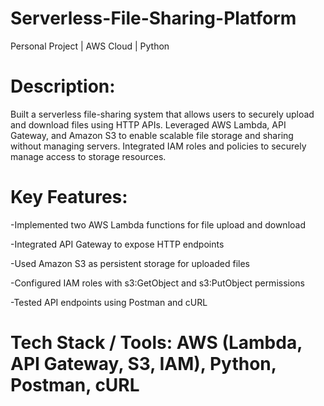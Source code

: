 # Serverless-File-Sharing-Platform
Personal Project | AWS Cloud | Python

# Description:
Built a serverless file-sharing system that allows users to securely upload and download files using HTTP APIs. Leveraged AWS Lambda, API Gateway, and Amazon S3 to enable scalable file storage and sharing without managing servers. Integrated IAM roles and policies to securely manage access to storage resources.

# Key Features:
-Implemented two AWS Lambda functions for file upload and download

-Integrated API Gateway to expose HTTP endpoints

-Used Amazon S3 as persistent storage for uploaded files

-Configured IAM roles with s3:GetObject and s3:PutObject permissions

-Tested API endpoints using Postman and cURL

# Tech Stack / Tools: AWS (Lambda, API Gateway, S3, IAM), Python, Postman, cURL

